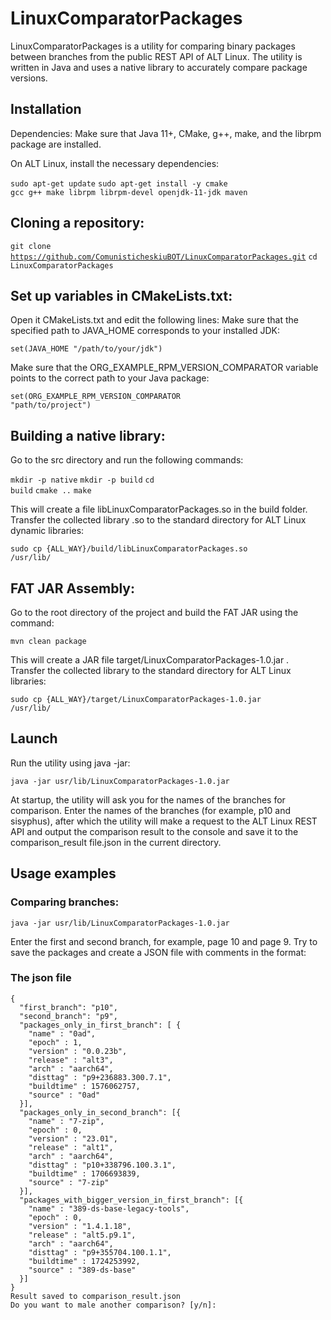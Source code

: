 # LinuxComparatorPackages

LinuxComparatorPackages is a utility for comparing binary packages between branches from the public REST API of ALT Linux. The utility is written in Java and uses a native library to accurately compare package versions.


## Installation

 Dependencies:
 Make sure that Java 11+, CMake, g++, make, and the librpm package are installed.

 On ALT Linux, install the necessary dependencies:

<code>sudo apt-get update</code>
<code>sudo apt-get install -y cmake gcc g++ make librpm librpm-devel openjdk-11-jdk maven</code>


## Cloning a repository:

<code>git clone https://github.com/ComunisticheskiuBOT/LinuxComparatorPackages.git</code>
<code>cd LinuxComparatorPackages</code>

## Set up variables in CMakeLists.txt:

Open it CMakeLists.txt and edit the following lines:
Make sure that the specified path to JAVA_HOME corresponds to your installed JDK:

<code>set(JAVA_HOME "/path/to/your/jdk")</code>

Make sure that the ORG_EXAMPLE_RPM_VERSION_COMPARATOR variable points to the correct path to your Java package:

<code>set(ORG_EXAMPLE_RPM_VERSION_COMPARATOR "path/to/project")</code>

## Building a native library:

Go to the src directory and run the following commands:

<code>mkdir -p native</code>
<code>mkdir -p build</code>
<code>cd build</code>
<code>cmake ..</code>
<code>make</code>

This will create a file libLinuxComparatorPackages.so in the build folder.
Transfer the collected library .so to the standard directory for ALT Linux dynamic libraries:

<code>sudo cp {ALL_WAY}/build/libLinuxComparatorPackages.so /usr/lib/</code>

## FAT JAR Assembly:

Go to the root directory of the project and build the FAT JAR using the command:

<code>mvn clean package</code>

This will create a JAR file target/LinuxComparatorPackages-1.0.jar .
Transfer the collected library to the standard directory for ALT Linux libraries:

<code>sudo cp {ALL_WAY}/target/LinuxComparatorPackages-1.0.jar /usr/lib/</code>

## Launch

Run the utility using java -jar:

<code>java -jar usr/lib/LinuxComparatorPackages-1.0.jar</code>

At startup, the utility will ask you for the names of the branches for comparison. Enter the names of the branches (for example, p10 and sisyphus), after which the utility will make a request to the ALT Linux REST API and output the comparison result to the console and save it to the comparison_result file.json in the current directory.

## Usage examples

 ### Comparing branches:

<code>java -jar usr/lib/LinuxComparatorPackages-1.0.jar</code>

Enter the first and second branch, for example, page 10 and page 9. Try to save the packages and create a JSON file with comments in the format:

### The json file
```
{
  "first_branch": "p10",
  "second_branch": "p9",
  "packages_only_in_first_branch": [ {
    "name" : "0ad",
    "epoch" : 1,
    "version" : "0.0.23b",
    "release" : "alt3",
    "arch" : "aarch64",
    "disttag" : "p9+236883.300.7.1",
    "buildtime" : 1576062757,
    "source" : "0ad"
  }],
  "packages_only_in_second_branch": [{
    "name" : "7-zip",
    "epoch" : 0,
    "version" : "23.01",
    "release" : "alt1",
    "arch" : "aarch64",
    "disttag" : "p10+338796.100.3.1",
    "buildtime" : 1706693839,
    "source" : "7-zip"
  }],
  "packages_with_bigger_version_in_first_branch": [{
    "name" : "389-ds-base-legacy-tools",
    "epoch" : 0,
    "version" : "1.4.1.18",
    "release" : "alt5.p9.1",
    "arch" : "aarch64",
    "disttag" : "p9+355704.100.1.1",
    "buildtime" : 1724253992,
    "source" : "389-ds-base"
  }]
}
Result saved to comparison_result.json
Do you want to male another comparison? [y/n]:
```
